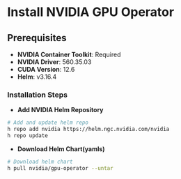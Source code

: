 # Install NVIDIA GPU Operator

## Prerequisites
- **NVIDIA Container Toolkit**: Required
- **NVIDIA Driver**: 560.35.03
- **CUDA Version**: 12.6
- **Helm**: v3.16.4

### Installation Steps

- **Add NVIDIA Helm Repository**
```bash
# Add and update helm repo
h repo add nvidia https://helm.ngc.nvidia.com/nvidia
h repo update
```
- **Download Helm Chart(yamls)**
```bash
# Download helm chart
h pull nvidia/gpu-operator --untar
```